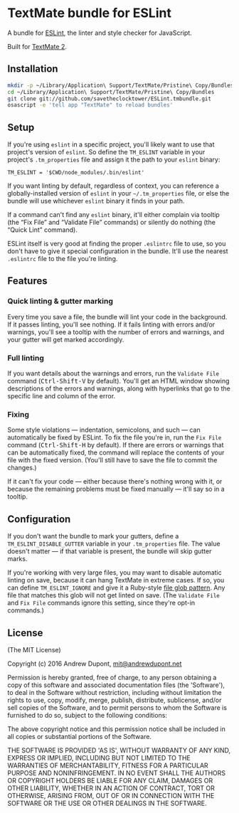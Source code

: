 
# TextMate bundle for ESLint

A bundle for [ESLint][], the linter and style checker for JavaScript.

Built for [TextMate 2][textmate].

## Installation

```bash
mkdir -p ~/Library/Application\ Support/TextMate/Pristine\ Copy/Bundles
cd ~/Library/Application\ Support/TextMate/Pristine\ Copy/Bundles
git clone git://github.com/savetheclocktower/ESLint.tmbundle.git
osascript -e 'tell app "TextMate" to reload bundles'
```

## Setup

If you're using `eslint` in a specific project, you'll likely want to use that project's version of `eslint`. So define the `TM_ESLINT` variable in your project's `.tm_properties` file and assign it the path to your `eslint` binary:

```
TM_ESLINT = '$CWD/node_modules/.bin/eslint'
```

If you want linting by default, regardless of context, you can reference a globally-installed version of `eslint` in your `~/.tm_properties` file, or else the bundle will use whichever `eslint` binary it finds in your path.

If a command can't find any `eslint` binary, it'll either complain via tooltip (the “Fix File” and “Validate File” commands) or silently do nothing (the “Quick Lint” command).

ESLint itself is very good at finding the proper `.eslintrc` file to use, so you don't have to give it special configuration in the bundle. It'll use the nearest `.eslintrc` file to the file you're linting.

## Features

### Quick linting & gutter marking

Every time you save a file, the bundle will lint your code in the background. If it passes linting, you'll see nothing. If it fails linting with errors and/or warnings, you'll see a tooltip with the number of errors and warnings, and your gutter will get marked accordingly.

### Full linting

If you want details about the warnings and errors, run the `Validate File` command (<kbd>Ctrl-Shift-V</kbd> by default). You'll get an HTML window showing descriptions of the errors and warnings, along with hyperlinks that go to the specific line and column of the error.

### Fixing

Some style violations — indentation, semicolons, and such — can automatically be fixed by ESLint. To fix the file you're in, run the `Fix File` command (<kbd>Ctrl-Shift-H</kbd> by default). If there are errors or warnings that can be automatically fixed, the command will replace the contents of your file with the fixed version. (You'll still have to save the file to commit the changes.)

If it can't fix your code — either because there's nothing wrong with it, or because the remaining problems must be fixed manually — it'll say so in a tooltip.

## Configuration

If you don't want the bundle to mark your gutters, define a `TM_ESLINT_DISABLE_GUTTER` variable in your `.tm_properties` file. The value doesn't matter — if that variable is present, the bundle will skip gutter marks.

If you're working with very large files, you may want to disable automatic linting on save, because it can hang TextMate in extreme cases. If so, you can define `TM_ESLINT_IGNORE` and give it a Ruby-style [file glob pattern][shell glob syntax]. Any file that matches this glob will not get linted on save. (The `Validate File` and `Fix File` commands ignore this setting, since they're opt-in commands.)

## License

(The MIT License)

Copyright (c) 2016 Andrew Dupont, mit@andrewdupont.net

Permission is hereby granted, free of charge, to any person obtaining
a copy of this software and associated documentation files (the
'Software'), to deal in the Software without restriction, including
without limitation the rights to use, copy, modify, merge, publish,
distribute, sublicense, and/or sell copies of the Software, and to
permit persons to whom the Software is furnished to do so, subject to
the following conditions:

The above copyright notice and this permission notice shall be
included in all copies or substantial portions of the Software.

THE SOFTWARE IS PROVIDED 'AS IS', WITHOUT WARRANTY OF ANY KIND,
EXPRESS OR IMPLIED, INCLUDING BUT NOT LIMITED TO THE WARRANTIES OF
MERCHANTABILITY, FITNESS FOR A PARTICULAR PURPOSE AND NONINFRINGEMENT.
IN NO EVENT SHALL THE AUTHORS OR COPYRIGHT HOLDERS BE LIABLE FOR ANY
CLAIM, DAMAGES OR OTHER LIABILITY, WHETHER IN AN ACTION OF CONTRACT,
TORT OR OTHERWISE, ARISING FROM, OUT OF OR IN CONNECTION WITH THE
SOFTWARE OR THE USE OR OTHER DEALINGS IN THE SOFTWARE.

[eslint]:            http://eslint.org
[textmate]:          https://github.com/textmate/textmate
[shell glob syntax]: http://ruby-doc.org/core-1.9.3/Dir.html#method-c-glob

